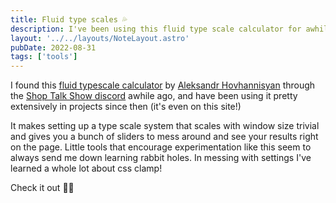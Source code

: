 ```yaml
---
title: Fluid type scales 💦
description: I've been using this fluid type scale calculator for awhile...
layout: '../../layouts/NoteLayout.astro'
pubDate: 2022-08-31
tags: ['tools']
---
```


I found this [fluid typescale calculator](https://www.fluid-type-scale.com/) by [Aleksandr Hovhannisyan](https://www.aleksandrhovhannisyan.com/) through the [Shop Talk Show discord](https://www.patreon.com/shoptalkshow) 
awhile ago, and have been using it pretty extensively in projects since then (it's even on this site!)

It makes setting up a type scale system that scales with window size trivial and gives you a bunch of sliders to mess around and see your results right on the page.
Little tools that encourage experimentation like this seem to always send me down learning rabbit holes. In messing with settings I've learned a whole lot about css clamp!

Check it out 👍🏻

